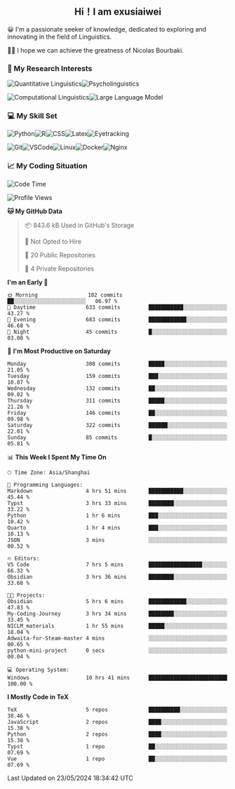   

## <div align="center">Hi！I am exusiaiwei</div>  

😀 I'm a passionate seeker of knowledge, dedicated to exploring and innovating in the field of Linguistics.

🙋‍♂️ I hope we can achieve the greatness of Nicolas Bourbaki.

### 🔬 My Research Interests  

![Quantitative Linguistics](https://img.shields.io/badge/Quantitative%20Linguistics-%230072CC.svg?&style=for-the-badge&logo=appveyor&logoColor=white)![Psycholinguistics](https://img.shields.io/badge/Psycholinguistics-%2301a3a1.svg?&style=for-the-badge&logo=AWS%20Amplify&logoColor=white)

![Computational Linguistics](https://img.shields.io/badge/Computational%20Linguistics-%231877F2.svg?&style=for-the-badge&logo=Markdown&logoColor=white)![Large Language Model](https://img.shields.io/badge/Large%20Language%20Model-%23F76300.svg?&style=for-the-badge&logo=Android&logoColor=white)

### 💻 My Skill Set

![Python](https://img.shields.io/badge/Python-%2314354C.svg?style=for-the-badge&logo=python&logoColor=white&color=2AB3E3)![R](https://img.shields.io/badge/-R-276DC3?style=for-the-badge&logo=r&logoColor=white)![CSS](https://img.shields.io/badge/-CSS-1572B6?style=for-the-badge&logo=css3&logoColor=white)![Latex](https://img.shields.io/badge/-Latex-008080?style=for-the-badge&logo=latex&logoColor=white)![Eyetracking](https://img.shields.io/badge/Eyetracking-%230078D6?style=for-the-badge&logo=SearXNG&logoColor=#3050FF)

![Git](https://img.shields.io/badge/-Git-F05032?style=for-the-badge&logo=git&logoColor=white)![VSCode](https://img.shields.io/badge/-VSCode-007ACC?style=for-the-badge&logo=visual-studio-code&logoColor=white)![Linux](https://img.shields.io/badge/-Linux-FCC624?style=for-the-badge&logo=linux&logoColor=black)![Docker](https://img.shields.io/badge/-Docker-2496ED?style=for-the-badge&logo=docker&logoColor=white)![Nginx](https://img.shields.io/badge/-Nginx-009639?style=for-the-badge&logo=nginx&logoColor=white)

### 📈 My Coding Situation

<!--START_SECTION:waka-->
![Code Time](http://img.shields.io/badge/Code%20Time-154%20hrs%2017%20mins-blue)

![Profile Views](http://img.shields.io/badge/Profile%20Views-0-blue)

**🐱 My GitHub Data** 

> 📦 843.6 kB Used in GitHub's Storage 
 > 
> 🚫 Not Opted to Hire
 > 
> 📜 20 Public Repositories 
 > 
> 🔑 4 Private Repositories 
 > 
**I'm an Early 🐤** 

```text
🌞 Morning                102 commits         ██░░░░░░░░░░░░░░░░░░░░░░░   06.97 % 
🌆 Daytime                633 commits         ███████████░░░░░░░░░░░░░░   43.27 % 
🌃 Evening                683 commits         ████████████░░░░░░░░░░░░░   46.68 % 
🌙 Night                  45 commits          █░░░░░░░░░░░░░░░░░░░░░░░░   03.08 % 
```
📅 **I'm Most Productive on Saturday** 

```text
Monday                   308 commits         █████░░░░░░░░░░░░░░░░░░░░   21.05 % 
Tuesday                  159 commits         ███░░░░░░░░░░░░░░░░░░░░░░   10.87 % 
Wednesday                132 commits         ██░░░░░░░░░░░░░░░░░░░░░░░   09.02 % 
Thursday                 311 commits         █████░░░░░░░░░░░░░░░░░░░░   21.26 % 
Friday                   146 commits         ██░░░░░░░░░░░░░░░░░░░░░░░   09.98 % 
Saturday                 322 commits         ██████░░░░░░░░░░░░░░░░░░░   22.01 % 
Sunday                   85 commits          █░░░░░░░░░░░░░░░░░░░░░░░░   05.81 % 
```


📊 **This Week I Spent My Time On** 

```text
🕑︎ Time Zone: Asia/Shanghai

💬 Programming Languages: 
Markdown                 4 hrs 51 mins       ███████████░░░░░░░░░░░░░░   45.44 % 
Typst                    3 hrs 33 mins       ████████░░░░░░░░░░░░░░░░░   33.22 % 
Python                   1 hr 6 mins         ███░░░░░░░░░░░░░░░░░░░░░░   10.42 % 
Quarto                   1 hr 4 mins         ███░░░░░░░░░░░░░░░░░░░░░░   10.13 % 
JSON                     3 mins              ░░░░░░░░░░░░░░░░░░░░░░░░░   00.52 % 

🔥 Editors: 
VS Code                  7 hrs 5 mins        █████████████████░░░░░░░░   66.32 % 
Obsidian                 3 hrs 36 mins       ████████░░░░░░░░░░░░░░░░░   33.68 % 

🐱‍💻 Projects: 
Obsidian                 5 hrs 6 mins        ████████████░░░░░░░░░░░░░   47.83 % 
My-Coding-Journey        3 hrs 34 mins       ████████░░░░░░░░░░░░░░░░░   33.45 % 
NICLM_materials          1 hr 55 mins        █████░░░░░░░░░░░░░░░░░░░░   18.04 % 
Adwaita-for-Steam-master 4 mins              ░░░░░░░░░░░░░░░░░░░░░░░░░   00.65 % 
python-mini-project      0 secs              ░░░░░░░░░░░░░░░░░░░░░░░░░   00.04 % 

💻 Operating System: 
Windows                  10 hrs 41 mins      █████████████████████████   100.00 % 
```

**I Mostly Code in TeX** 

```text
TeX                      5 repos             ██████████░░░░░░░░░░░░░░░   38.46 % 
JavaScript               2 repos             ████░░░░░░░░░░░░░░░░░░░░░   15.38 % 
Python                   2 repos             ████░░░░░░░░░░░░░░░░░░░░░   15.38 % 
Typst                    1 repo              ██░░░░░░░░░░░░░░░░░░░░░░░   07.69 % 
Vue                      1 repo              ██░░░░░░░░░░░░░░░░░░░░░░░   07.69 % 
```




 Last Updated on 23/05/2024 18:34:42 UTC
<!--END_SECTION:waka-->
